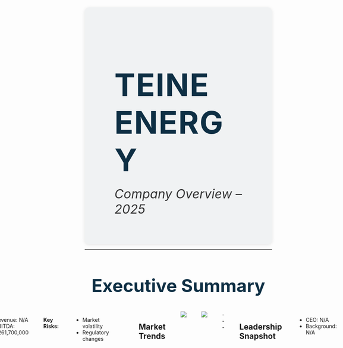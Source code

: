 <!-- .slide: data-background-color='#ffffff' style='height: 100vh; display: flex; flex-direction: column; justify-content: flex-start; align-items: center;' -->

<div style="margin-top: 120px; background-color: rgba(14, 47, 68, 0.05); padding: 40px 80px; border-radius: 12px; box-shadow: 0 2px 10px rgba(0,0,0,0.1);">
  <h1 style="font-size: 84px; letter-spacing: 2px; color: #0e2f44; margin-bottom: 20px;">
    <strong>TEINE ENERGY</strong>
  </h1>
  <p style="font-size: 34px; font-style: italic; color: #333; margin-top: 0;">
    Company Overview – 2025
  </p>
</div>
        
---

<!-- .slide: data-background-color="#ffffff" style="text-align: center;" -->
<h2 style="color: #0e2f44; font-size: 48px; margin-bottom: 40px; text-align: center;">Executive Summary</h2>

<div style="display: flex; justify-content: center; align-items: flex-start; gap: 40px; padding: 0 60px;">

  <div style="flex: 1; max-width: 45%;">
    <img src="img/teine/teine_facility.jpg" 
         style="width: 100%; border-radius: 10px; box-shadow: 0 0 8px rgba(0,0,0,0.15);">
  </div>

  <div style="flex: 1; text-align: left; font-size: 18px; color: #333;">
    <div style="display: flex; flex-wrap: wrap; gap: 16px; margin-bottom: 30px;">

      <div style="background-color: #efefef; padding: 16px 20px; border-radius: 10px; width: 180px;">
        <div style="font-size: 28px; color: #1e40af">$ <strong>N/A</strong></div>
        <p style="font-size: 14px; color: #333; margin: 6px 0 0;">Total Revenue</p>
      </div>

      <div style="background-color: #efefef; padding: 16px 20px; border-radius: 10px; width: 180px;">
        <div style="font-size: 28px; color: #0e2f44">A <strong>N/A</strong></div>
        <p style="font-size: 14px; color: #333; margin: 6px 0 0;">Energy Assets</p>
      </div>

      <div style="background-color: #efefef; padding: 16px 20px; border-radius: 10px; width: 180px;">
        <div style="font-size: 28px; color: #f59e0b">E <strong>$261,700,000</strong></div>
        <p style="font-size: 14px; color: #333; margin: 6px 0 0;">EBITDA</p>
      </div>

      <div style="background-color: #efefef; padding: 16px 20px; border-radius: 10px; width: 180px;">
        <div style="font-size: 28px; color: #059669">M <strong>N/A</strong></div>
        <p style="font-size: 14px; color: #333; margin: 6px 0 0;">MW Capacity</p>
      </div>

      <div style="background-color: #efefef; padding: 16px 20px; border-radius: 10px; width: 180px;">
        <div style="font-size: 28px; color: #dc2626">P <strong>N/A</strong></div>
        <p style="font-size: 14px; color: #333; margin: 6px 0 0;">Projects</p>
      </div>

    </div>

    <ul style="line-height: 1.8;">
      <li><strong>Diversified portfolio:</strong> Multi-energy platform with renewable and conventional assets.</li><li><strong>Growth focus:</strong> Expanding renewable energy capabilities and storage solutions.</li><li><strong>Strategic positioning:</strong> Well-positioned for energy transition opportunities.</li>
    </ul>

    <p style="margin-top: 20px; font-size: 16px; color: #666; font-style: italic;">
      Company Overview – 2025
    </p>
  </div>
</div>

---

## Business Segments

- Segment information not available
---

## Financials vs. Risks

**Financial Highlights:**
- Revenue: N/A
- EBITDA: $261,700,000

**Key Risks:**
- Market volatility
- Regulatory changes

---

## Market Trends

<img src='img/teine_price_1y.png'>
<img src='img/teine_revenue_bars.png'>
---

## Leadership Snapshot

- CEO: N/A
- Background: N/A
---

## Strategic Insights

- Placeholder quote
---

## Operational Flow

```mermaid
graph TD
A --> B --> C
```
---

## Recent News

- Placeholder news item
---

## Thank You

Email: N/A
Phone: N/A
